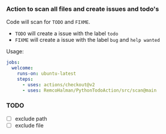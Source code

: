 ### Action to scan all files and create issues and todo's

Code will scan for `TODO` and `FIXME`.

- `TODO` will create a issue with the label `todo`
- `FIXME` will create a issue with the label `bug` and `help wanted`

Usage:

```yml
jobs:
  welcome:
    runs-on: ubuntu-latest
    steps:
      - uses: actions/checkout@v2
      - uses: RemcoHalman/PythonTodoAction/src/scan@main
```

### TODO

- [ ] exclude path
- [ ] exclude file
